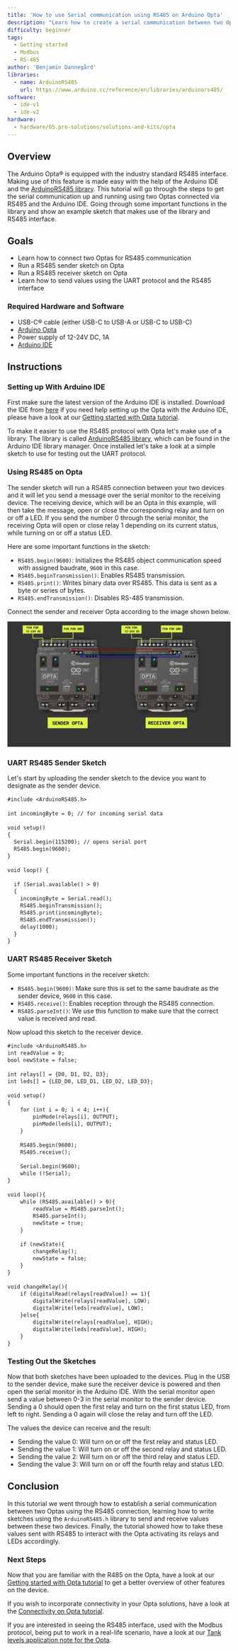 ```yaml
---
title: 'How to use Serial communication using RS485 on Arduino Opta'
description: "Learn how to create a serial communication between two Optas using RS485"
difficulty: beginner 
tags:
  - Getting started
  - Modbus
  - RS-485
author: 'Benjamin Dannegård'
libraries:
  - name: ArduinoRS485
    url: https://www.arduino.cc/reference/en/libraries/arduinors485/
software:
  - ide-v1
  - ide-v2
hardware:
  - hardware/05.pro-solutions/solutions-and-kits/opta
---
```


## Overview

The Arduino Opta® is equipped with the industry standard RS485 interface. Making use of this feature is made easy with the help of the Arduino IDE and the [ArduinoRS485 library](https://www.arduino.cc/reference/en/libraries/arduinors485/). This tutorial will go through the steps to get the serial communication up and running using two Optas connected via RS485 and the Arduino IDE. Going through some important functions in the library and show an example sketch that makes use of the library and RS485 interface.

## Goals

- Learn how to connect two Optas for RS485 communication
- Run a RS485 sender sketch on Opta
- Run a RS485 receiver sketch on Opta
- Learn how to send values using the UART protocol and the RS485 interface

### Required Hardware and Software

- USB-C® cable (either USB-C to USB-A or USB-C to USB-C)
- [Arduino Opta](https://store.arduino.cc/pages/opta)
- Power supply of 12-24V DC, 1A 
- [Arduino IDE](https://www.arduino.cc/en/software)

## Instructions

### Setting up With Arduino IDE

First make sure the latest version of the Arduino IDE is installed. Download the IDE from [here](https://www.arduino.cc/en/software) if you need help setting up the Opta with the Arduino IDE, please have a look at our [Getting started with Opta tutorial](/tutorials/opta/getting-started).

To make it easier to use the RS485 protocol with Opta let's make use of a library. The library is called [ArduinoRS485 library](https://www.arduino.cc/reference/en/libraries/arduinors485/), which can be found in the Arduino IDE library manager. Once installed let's take a look at a simple sketch to use for testing out the UART protocol.

### Using RS485 on Opta

The sender sketch will run a RS485 connection between your two devices and it will let you send a message over the serial monitor to the receiving device. The receiving device, which will be an Opta in this example, will then take the message, open or close the corresponding relay and turn on or off a LED. If you send the number 0 through the serial monitor, the receiving Opta will open or close relay 1 depending on its current status, while turning on or off a status LED.

Here are some important functions in the sketch:

- `RS485.begin(9600)`: Initializes the RS485 object communication speed with assigned baudrate, `9600` in this case.
- `RS485.beginTransmission()`: Enables RS485 transmission.
- `RS485.print()`: Writes binary data over RS485. This data is sent as a byte or series of bytes.
- `RS485.endTransmission()`: Disables RS-485 transmission.

Connect the sender and receiver Opta according to the image shown below.

![Connecting RS485 on Opta](assets/opta-modbus-connection.png)

### UART RS485 Sender Sketch

Let's start by uploading the sender sketch to the device you want to designate as the sender device.

```arduino
#include <ArduinoRS485.h>

int incomingByte = 0; // for incoming serial data

void setup()
{
  Serial.begin(115200); // opens serial port
  RS485.begin(9600);
}

void loop() {

  if (Serial.available() > 0)
  {
    incomingByte = Serial.read();
    RS485.beginTransmission();
    RS485.print(incomingByte);
    RS485.endTransmission();
    delay(1000);
  }
}
```


### UART RS485 Receiver Sketch

Some important functions in the receiver sketch:

- `RS485.begin(9600)`: Make sure this is set to the same baudrate as the sender device, `9600` in this case.
- `RS485.receive()`: Enables reception through the RS485 connection.
- `RS485.parseInt()`: We use this function to make sure that the correct value is received and read.

Now upload this sketch to the receiver device.

```arduino
#include <ArduinoRS485.h>
int readValue = 0;
bool newState = false;

int relays[] = {D0, D1, D2, D3};
int leds[] = {LED_D0, LED_D1, LED_D2, LED_D3};

void setup()
{
    for (int i = 0; i < 4; i++){
        pinMode(relays[i], OUTPUT);
        pinMode(leds[i], OUTPUT);
    }

    RS485.begin(9600);
    RS485.receive();

    Serial.begin(9600);
    while (!Serial);
}

void loop(){
    while (RS485.available() > 0){
        readValue = RS485.parseInt();
        RS485.parseInt();
        newState = true;
    }

    if (newState){
        changeRelay();
        newState = false;
    }
}

void changeRelay(){
    if (digitalRead(relays[readValue]) == 1){
        digitalWrite(relays[readValue], LOW);
        digitalWrite(leds[readValue], LOW);
    }else{
        digitalWrite(relays[readValue], HIGH);
        digitalWrite(leds[readValue], HIGH);
    }
}
```

### Testing Out the Sketches

Now that both sketches have been uploaded to the devices. Plug in the USB to the sender device, make sure the receiver device is powered and then open the serial monitor in the Arduino IDE. With the serial monitor open send a value between 0-3 in the serial monitor to the sender device. Sending a 0 should open the first relay and turn on the first status LED, from left to right. Sending a 0 again will close the relay and turn off the LED.

The values the device can receive and the result:

- Sending the value 0: Will turn on or off the first relay and status LED.
- Sending the value 1: Will turn on or off the second relay and status LED.
- Sending the value 2: Will turn on or off the third relay and status LED.
- Sending the value 3: Will turn on or off the fourth relay and status LED.

## Conclusion

In this tutorial we went through how to establish a serial communication between two Optas using the RS485 connection, learning how to write sketches using the `ArduinoRS485.h` library to send and receive values between these two devices. Finally, the tutorial showed how to take these values sent with RS485 to interact with the Opta activating its relays and LEDs accordingly.

### Next Steps

Now that you are familiar with the R485 on the Opta, have a look at our [Getting started with Opta tutorial](../getting-started-with-rs485/content.md) to get a better overview of other features on the device.

If you wish to incorporate connectivity in your Opta solutions, have a look at the [Connectivity on Opta tutorial]().

If you are interested in seeing the RS485 interface, used with the Modbus protocol, being put to work in a real-life scenario, have a look at our [Tank levels application note for the Opta]().
